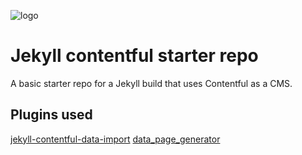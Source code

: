 ![logo]('https://raw.githubusercontent.com/jack-wright/jekyll-contentful-starter/master/Jekyll.png')
# Jekyll contentful starter repo

A basic starter repo for a Jekyll build that uses Contentful as a CMS.

## Plugins used

[jekyll-contentful-data-import](https://github.com/contentful/jekyll-contentful-data-import)
[data_page_generator](https://github.com/avillafiorita/jekyll-datapage_gen)
